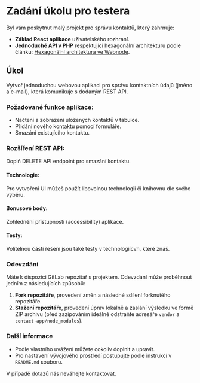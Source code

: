 # Zadání úkolu pro testera

Byl vám poskytnut malý projekt pro správu kontaktů, který zahrnuje:
- **Základ React aplikace** uživatelského rozhraní.
- **Jednoduché API v PHP** respektující hexagonální architekturu podle článku: [Hexagonální architektura ve Webnode](https://www.webnode.dev/l/hexagonalni-architektura-ve-webnode/).

## Úkol
Vytvoř jednoduchou webovou aplikaci pro správu kontaktních údajů (jméno a e-mail), která komunikuje s dodaným REST API.
### Požadované funkce aplikace:
* Načtení a zobrazení uložených kontaktů v tabulce.
* Přidání nového kontaktu pomocí formuláře.
* Smazání existujícího kontaktu.
### Rozšíření REST API:
Doplň DELETE API endpoint pro smazání kontaktu.
#### Technologie:
Pro vytvoření UI můžeš použít libovolnou technologii či knihovnu dle svého výběru.
#### Bonusové body:
Zohlednění přístupnosti (accessibility) aplikace.
#### Testy:
Volitelnou částí řešení jsou také testy v technologiícvh, které znáš.

### Odevzdání
Máte k dispozici GitLab repozitář s projektem. Odevzdání může proběhnout jedním z následujících způsobů:
1. **Fork repozitáře**, provedení změn a následné sdílení forknutého repozitáře.
2. **Stažení repozitáře**, provedení úprav lokálně a zaslání výsledku ve formě ZIP archivu (před zazipováním ideálně odstraňte adresáře `vendor` a `contact-app/node_modules`).

### Další informace
- Podle vlastního uvážení můžete cokoliv doplnit a upravit.
- Pro nastavení vývojového prostředí postupujte podle instrukcí v `README.md` souboru.

V případě dotazů nás neváhejte kontaktovat.
